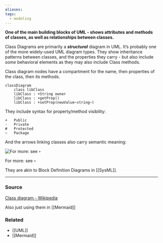 ```yaml
---
aliases: 
tags:
  - modeling
---
```

**One of the main building blocks of UML - shows attributes and methods of classes, as well as relationships between classes.**

Class Diagrams are primarily a ***structural*** diagram in UML. It’s probably one of the more widely-used UML diagram types. They show inheritance patterns between classes, and the properties they carry - but also include *some* behavioral elements as they may also include Class methods.

Class diagram nodes have a compartment for the name, then properties of the class, then its methods.

```mermaid
classDiagram
    class libClass
    libClass : +String owner
    libClass : +getProp()
    libClass : +setProp(newValue~string~)
```

They include syntax for property/method visibility:

```
+	Public
-	Private
#	Protected
~	Package
```

And the arrows linking classes also carry semantic meaning:

![For more: see ‣ ](https://upload.wikimedia.org/wikipedia/commons/thumb/9/93/Uml_classes_en.svg/300px-Uml_classes_en.svg.png)

For more: see ‣ 

They are akin to Block Definition Diagrams in [[SysML]].

---

### Source

[Class diagram - Wikipedia](https://en.wikipedia.org/wiki/Class_diagram)

Also just using them in [[Mermaid]] 

### Related
- [[UML]] 
- [[Mermaid]]